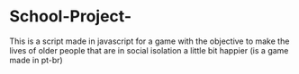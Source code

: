 # School-Project-
This is a script made in javascript for a game with the objective to make the lives of older people that are in social isolation a little bit happier (is a game made in pt-br)

